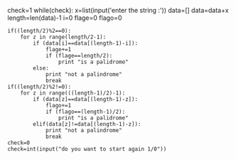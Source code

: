 check=1
while(check):
    x=list(input('enter the string :'))
    data=[]
    data=data+x
    length=len(data)-1
    i=0
    flage=0
    flago=0
    
    if((length/2)%2==0):
        for z in range(length/2-1):
            if (data[i]==data[(length-1)-i]):
                flage+=1
                if (flage==length/2):
                    print "is a palidrome"
            else:
                print "not a palindrome"
                break
    if((length/2)%2!=0):
        for z in range(((length-1)/2)-1):
            if (data[z]==data[(length-1)-z]):
                flago+=1
                if (flago==(length-1)/2):
                    print "is a palidrome"
            elif(data[z]!=data[(length-1)-z]):
                print "not a palindrome"
                break
    check=0
    check=int(input("do you want to start again 1/0"))


                
          
